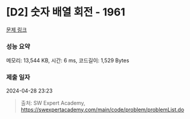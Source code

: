 # [D2] 숫자 배열 회전 - 1961 

[문제 링크](https://swexpertacademy.com/main/code/problem/problemDetail.do?contestProbId=AV5Pq-OKAVYDFAUq) 

### 성능 요약

메모리: 13,544 KB, 시간: 6 ms, 코드길이: 1,529 Bytes

### 제출 일자

2024-04-28 23:23



> 출처: SW Expert Academy, https://swexpertacademy.com/main/code/problem/problemList.do